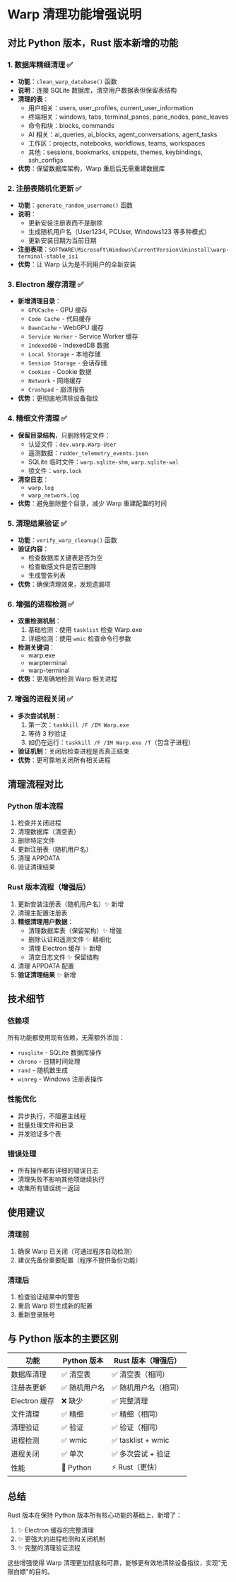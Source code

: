 # Warp 清理功能增强说明

## 对比 Python 版本，Rust 版本新增的功能

### 1. **数据库精细清理** ✅
- **功能**：`clean_warp_database()` 函数
- **说明**：连接 SQLite 数据库，清空用户数据表但保留表结构
- **清理的表**：
  - 用户相关：users, user_profiles, current_user_information
  - 终端相关：windows, tabs, terminal_panes, pane_nodes, pane_leaves
  - 命令和块：blocks, commands
  - AI 相关：ai_queries, ai_blocks, agent_conversations, agent_tasks
  - 工作区：projects, notebooks, workflows, teams, workspaces
  - 其他：sessions, bookmarks, snippets, themes, keybindings, ssh_configs
- **优势**：保留数据库架构，Warp 重启后无需重建数据库

### 2. **注册表随机化更新** ✅
- **功能**：`generate_random_username()` 函数
- **说明**：
  - 更新安装注册表而不是删除
  - 生成随机用户名（User1234, PCUser, Windows123 等多种模式）
  - 更新安装日期为当前日期
- **注册表项**：`SOFTWARE\Microsoft\Windows\CurrentVersion\Uninstall\warp-terminal-stable_is1`
- **优势**：让 Warp 认为是不同用户的全新安装

### 3. **Electron 缓存清理** ✅
- **新增清理目录**：
  - `GPUCache` - GPU 缓存
  - `Code Cache` - 代码缓存
  - `DawnCache` - WebGPU 缓存
  - `Service Worker` - Service Worker 缓存
  - `IndexedDB` - IndexedDB 数据
  - `Local Storage` - 本地存储
  - `Session Storage` - 会话存储
  - `Cookies` - Cookie 数据
  - `Network` - 网络缓存
  - `Crashpad` - 崩溃报告
- **优势**：更彻底地清除设备指纹

### 4. **精细文件清理** ✅
- **保留目录结构**，只删除特定文件：
  - 认证文件：`dev.warp.Warp-User`
  - 遥测数据：`rudder_telemetry_events.json`
  - SQLite 临时文件：`warp.sqlite-shm`, `warp.sqlite-wal`
  - 锁文件：`warp.lock`
- **清空日志**：
  - `warp.log`
  - `warp_network.log`
- **优势**：避免删除整个目录，减少 Warp 重建配置的时间

### 5. **清理结果验证** ✅
- **功能**：`verify_warp_cleanup()` 函数
- **验证内容**：
  - 检查数据库关键表是否为空
  - 检查敏感文件是否已删除
  - 生成警告列表
- **优势**：确保清理效果，发现遗漏项

### 6. **增强的进程检测** ✅
- **双重检测机制**：
  1. 基础检测：使用 `tasklist` 检查 Warp.exe
  2. 详细检测：使用 `wmic` 检查命令行参数
- **检测关键词**：
  - warp.exe
  - warpterminal
  - warp-terminal
- **优势**：更准确地检测 Warp 相关进程

### 7. **增强的进程关闭** ✅
- **多次尝试机制**：
  1. 第一次：`taskkill /F /IM Warp.exe`
  2. 等待 3 秒验证
  3. 如仍在运行：`taskkill /F /IM Warp.exe /T`（包含子进程）
- **验证机制**：关闭后检查进程是否真正结束
- **优势**：更可靠地关闭所有相关进程

## 清理流程对比

### Python 版本流程
1. 检查并关闭进程
2. 清理数据库（清空表）
3. 删除特定文件
4. 更新注册表（随机用户名）
5. 清理 APPDATA
6. 验证清理结果

### Rust 版本流程（增强后）
1. 更新安装注册表（随机用户名）✨ 新增
2. 清理主配置注册表
3. **精细清理用户数据**：
   - 清理数据库表（保留架构）✨ 增强
   - 删除认证和遥测文件 ✨ 精细化
   - 清理 Electron 缓存 ✨ 新增
   - 清空日志文件 ✨ 保留结构
4. 清理 APPDATA 配置
5. **验证清理结果** ✨ 新增

## 技术细节

### 依赖项
所有功能都使用现有依赖，无需额外添加：
- `rusqlite` - SQLite 数据库操作
- `chrono` - 日期时间处理
- `rand` - 随机数生成
- `winreg` - Windows 注册表操作

### 性能优化
- 异步执行，不阻塞主线程
- 批量处理文件和目录
- 并发验证多个表

### 错误处理
- 所有操作都有详细的错误日志
- 清理失败不影响其他项继续执行
- 收集所有错误统一返回

## 使用建议

### 清理前
1. 确保 Warp 已关闭（可通过程序自动检测）
2. 建议先备份重要配置（程序不提供备份功能）

### 清理后
1. 检查验证结果中的警告
2. 重启 Warp 将生成新的配置
3. 重新登录账号

## 与 Python 版本的主要区别

| 功能 | Python 版本 | Rust 版本（增强后） |
|------|------------|-------------------|
| 数据库清理 | ✅ 清空表 | ✅ 清空表（相同） |
| 注册表更新 | ✅ 随机用户名 | ✅ 随机用户名（相同） |
| Electron 缓存 | ❌ 缺少 | ✅ 完整清理 |
| 文件清理 | ✅ 精细 | ✅ 精细（相同） |
| 清理验证 | ✅ 验证 | ✅ 验证（相同） |
| 进程检测 | ✅ wmic | ✅ tasklist + wmic |
| 进程关闭 | ✅ 单次 | ✅ 多次尝试 + 验证 |
| 性能 | 🐌 Python | ⚡ Rust（更快） |

## 总结

Rust 版本在保持 Python 版本所有核心功能的基础上，新增了：
1. ✨ Electron 缓存的完整清理
2. ✨ 更强大的进程检测和关闭机制
3. ✨ 完整的清理验证流程

这些增强使得 Warp 清理更加彻底和可靠，能够更有效地清除设备指纹，实现"无限白嫖"的目的。
